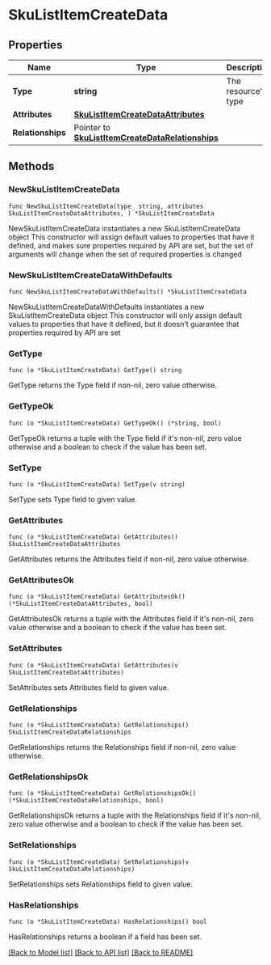 # SkuListItemCreateData

## Properties

Name | Type | Description | Notes
------------ | ------------- | ------------- | -------------
**Type** | **string** | The resource&#39;s type | [default to "sku_list_items"]
**Attributes** | [**SkuListItemCreateDataAttributes**](SkuListItemCreateDataAttributes.md) |  | 
**Relationships** | Pointer to [**SkuListItemCreateDataRelationships**](SkuListItemCreateDataRelationships.md) |  | [optional] 

## Methods

### NewSkuListItemCreateData

`func NewSkuListItemCreateData(type_ string, attributes SkuListItemCreateDataAttributes, ) *SkuListItemCreateData`

NewSkuListItemCreateData instantiates a new SkuListItemCreateData object
This constructor will assign default values to properties that have it defined,
and makes sure properties required by API are set, but the set of arguments
will change when the set of required properties is changed

### NewSkuListItemCreateDataWithDefaults

`func NewSkuListItemCreateDataWithDefaults() *SkuListItemCreateData`

NewSkuListItemCreateDataWithDefaults instantiates a new SkuListItemCreateData object
This constructor will only assign default values to properties that have it defined,
but it doesn't guarantee that properties required by API are set

### GetType

`func (o *SkuListItemCreateData) GetType() string`

GetType returns the Type field if non-nil, zero value otherwise.

### GetTypeOk

`func (o *SkuListItemCreateData) GetTypeOk() (*string, bool)`

GetTypeOk returns a tuple with the Type field if it's non-nil, zero value otherwise
and a boolean to check if the value has been set.

### SetType

`func (o *SkuListItemCreateData) SetType(v string)`

SetType sets Type field to given value.


### GetAttributes

`func (o *SkuListItemCreateData) GetAttributes() SkuListItemCreateDataAttributes`

GetAttributes returns the Attributes field if non-nil, zero value otherwise.

### GetAttributesOk

`func (o *SkuListItemCreateData) GetAttributesOk() (*SkuListItemCreateDataAttributes, bool)`

GetAttributesOk returns a tuple with the Attributes field if it's non-nil, zero value otherwise
and a boolean to check if the value has been set.

### SetAttributes

`func (o *SkuListItemCreateData) SetAttributes(v SkuListItemCreateDataAttributes)`

SetAttributes sets Attributes field to given value.


### GetRelationships

`func (o *SkuListItemCreateData) GetRelationships() SkuListItemCreateDataRelationships`

GetRelationships returns the Relationships field if non-nil, zero value otherwise.

### GetRelationshipsOk

`func (o *SkuListItemCreateData) GetRelationshipsOk() (*SkuListItemCreateDataRelationships, bool)`

GetRelationshipsOk returns a tuple with the Relationships field if it's non-nil, zero value otherwise
and a boolean to check if the value has been set.

### SetRelationships

`func (o *SkuListItemCreateData) SetRelationships(v SkuListItemCreateDataRelationships)`

SetRelationships sets Relationships field to given value.

### HasRelationships

`func (o *SkuListItemCreateData) HasRelationships() bool`

HasRelationships returns a boolean if a field has been set.


[[Back to Model list]](../README.md#documentation-for-models) [[Back to API list]](../README.md#documentation-for-api-endpoints) [[Back to README]](../README.md)


